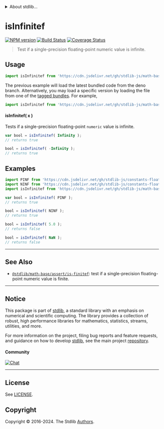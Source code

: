 <!--

@license Apache-2.0

Copyright (c) 2018 The Stdlib Authors.

Licensed under the Apache License, Version 2.0 (the "License");
you may not use this file except in compliance with the License.
You may obtain a copy of the License at

   http://www.apache.org/licenses/LICENSE-2.0

Unless required by applicable law or agreed to in writing, software
distributed under the License is distributed on an "AS IS" BASIS,
WITHOUT WARRANTIES OR CONDITIONS OF ANY KIND, either express or implied.
See the License for the specific language governing permissions and
limitations under the License.

-->


<details>
  <summary>
    About stdlib...
  </summary>
  <p>We believe in a future in which the web is a preferred environment for numerical computation. To help realize this future, we've built stdlib. stdlib is a standard library, with an emphasis on numerical and scientific computation, written in JavaScript (and C) for execution in browsers and in Node.js.</p>
  <p>The library is fully decomposable, being architected in such a way that you can swap out and mix and match APIs and functionality to cater to your exact preferences and use cases.</p>
  <p>When you use stdlib, you can be absolutely certain that you are using the most thorough, rigorous, well-written, studied, documented, tested, measured, and high-quality code out there.</p>
  <p>To join us in bringing numerical computing to the web, get started by checking us out on <a href="https://github.com/stdlib-js/stdlib">GitHub</a>, and please consider <a href="https://opencollective.com/stdlib">financially supporting stdlib</a>. We greatly appreciate your continued support!</p>
</details>

# isInfinitef

[![NPM version][npm-image]][npm-url] [![Build Status][test-image]][test-url] [![Coverage Status][coverage-image]][coverage-url] <!-- [![dependencies][dependencies-image]][dependencies-url] -->

> Test if a single-precision floating-point numeric value is infinite.



<section class="usage">

## Usage

```javascript
import isInfinitef from 'https://cdn.jsdelivr.net/gh/stdlib-js/math-base-assert-is-infinitef@deno/mod.js';
```
The previous example will load the latest bundled code from the deno branch. Alternatively, you may load a specific version by loading the file from one of the [tagged bundles](https://github.com/stdlib-js/math-base-assert-is-infinitef/tags). For example,

```javascript
import isInfinitef from 'https://cdn.jsdelivr.net/gh/stdlib-js/math-base-assert-is-infinitef@v0.2.2-deno/mod.js';
```

#### isInfinitef( x )

Tests if a single-precision floating-point `numeric` value is infinite.

```javascript
var bool = isInfinitef( Infinity );
// returns true

bool = isInfinitef( -Infinity );
// returns true
```

</section>

<!-- /.usage -->

<section class="examples">

## Examples

<!-- eslint no-undef: "error" -->

```javascript
import PINF from 'https://cdn.jsdelivr.net/gh/stdlib-js/constants-float32-pinf@deno/mod.js';
import NINF from 'https://cdn.jsdelivr.net/gh/stdlib-js/constants-float32-ninf@deno/mod.js';
import isInfinitef from 'https://cdn.jsdelivr.net/gh/stdlib-js/math-base-assert-is-infinitef@deno/mod.js';

var bool = isInfinitef( PINF );
// returns true

bool = isInfinitef( NINF );
// returns true

bool = isInfinitef( 5.0 );
// returns false

bool = isInfinitef( NaN );
// returns false
```

</section>

<!-- /.examples -->

<!-- Section for related `stdlib` packages. Do not manually edit this section, as it is automatically populated. -->

<section class="related">

* * *

## See Also

-   <span class="package-name">[`@stdlib/math-base/assert/is-finitef`][@stdlib/math/base/assert/is-finitef]</span><span class="delimiter">: </span><span class="description">test if a single-precision floating-point numeric value is finite.</span>

</section>

<!-- /.related -->

<!-- Section for all links. Make sure to keep an empty line after the `section` element and another before the `/section` close. -->


<section class="main-repo" >

* * *

## Notice

This package is part of [stdlib][stdlib], a standard library with an emphasis on numerical and scientific computing. The library provides a collection of robust, high performance libraries for mathematics, statistics, streams, utilities, and more.

For more information on the project, filing bug reports and feature requests, and guidance on how to develop [stdlib][stdlib], see the main project [repository][stdlib].

#### Community

[![Chat][chat-image]][chat-url]

---

## License

See [LICENSE][stdlib-license].


## Copyright

Copyright &copy; 2016-2024. The Stdlib [Authors][stdlib-authors].

</section>

<!-- /.stdlib -->

<!-- Section for all links. Make sure to keep an empty line after the `section` element and another before the `/section` close. -->

<section class="links">

[npm-image]: http://img.shields.io/npm/v/@stdlib/math-base-assert-is-infinitef.svg
[npm-url]: https://npmjs.org/package/@stdlib/math-base-assert-is-infinitef

[test-image]: https://github.com/stdlib-js/math-base-assert-is-infinitef/actions/workflows/test.yml/badge.svg?branch=v0.2.2
[test-url]: https://github.com/stdlib-js/math-base-assert-is-infinitef/actions/workflows/test.yml?query=branch:v0.2.2

[coverage-image]: https://img.shields.io/codecov/c/github/stdlib-js/math-base-assert-is-infinitef/main.svg
[coverage-url]: https://codecov.io/github/stdlib-js/math-base-assert-is-infinitef?branch=main

<!--

[dependencies-image]: https://img.shields.io/david/stdlib-js/math-base-assert-is-infinitef.svg
[dependencies-url]: https://david-dm.org/stdlib-js/math-base-assert-is-infinitef/main

-->

[chat-image]: https://img.shields.io/gitter/room/stdlib-js/stdlib.svg
[chat-url]: https://app.gitter.im/#/room/#stdlib-js_stdlib:gitter.im

[stdlib]: https://github.com/stdlib-js/stdlib

[stdlib-authors]: https://github.com/stdlib-js/stdlib/graphs/contributors

[umd]: https://github.com/umdjs/umd
[es-module]: https://developer.mozilla.org/en-US/docs/Web/JavaScript/Guide/Modules

[deno-url]: https://github.com/stdlib-js/math-base-assert-is-infinitef/tree/deno
[deno-readme]: https://github.com/stdlib-js/math-base-assert-is-infinitef/blob/deno/README.md
[umd-url]: https://github.com/stdlib-js/math-base-assert-is-infinitef/tree/umd
[umd-readme]: https://github.com/stdlib-js/math-base-assert-is-infinitef/blob/umd/README.md
[esm-url]: https://github.com/stdlib-js/math-base-assert-is-infinitef/tree/esm
[esm-readme]: https://github.com/stdlib-js/math-base-assert-is-infinitef/blob/esm/README.md
[branches-url]: https://github.com/stdlib-js/math-base-assert-is-infinitef/blob/main/branches.md

[stdlib-license]: https://raw.githubusercontent.com/stdlib-js/math-base-assert-is-infinitef/main/LICENSE

<!-- <related-links> -->

[@stdlib/math/base/assert/is-finitef]: https://github.com/stdlib-js/math-base-assert-is-finitef/tree/deno

<!-- </related-links> -->

</section>

<!-- /.links -->
